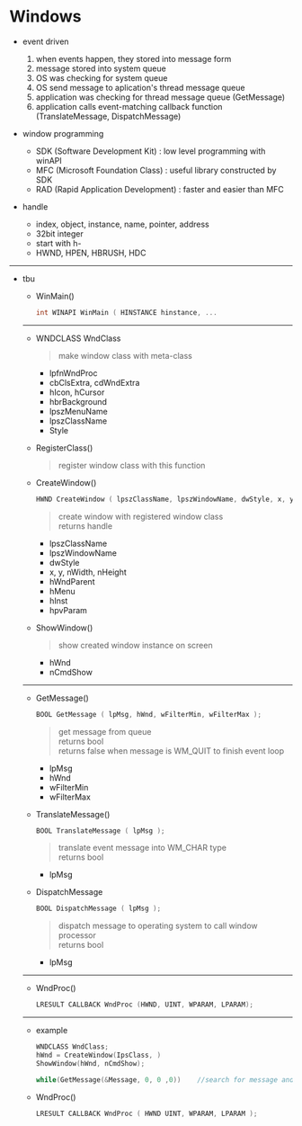 # Windows

- event driven
  1. when events happen, they stored into message form
  2. message stored into system queue
  3. OS was checking for system queue
  4. OS send message to aplication's thread message queue
  5. application was checking for thread message queue (GetMessage)
  6. application calls event-matching callback function (TranslateMessage, DispatchMessage)

- window programming
  - SDK (Software Development Kit) : low level programming with winAPI
  - MFC (Microsoft Foundation Class) : useful library constructed by SDK
  - RAD (Rapid Application Development) : faster and easier than MFC

- handle
  - index, object, instance, name, pointer, address
  - 32bit integer
  - start with h-
  - HWND, HPEN, HBRUSH, HDC

 - - - - - - - - - - - - - - - - - - - - - - - - - - - - - - - - - - - - - - - - - - - - - - - - - - - - - - - - - - - - 
- tbu
  - WinMain()
    ```C
    int WINAPI WinMain ( HINSTANCE hinstance, ...
    
    ```
   - - - - - - - - - - - - - - - - - - - - - - - - - - - - - - - - - - - - - - - - - - - - - - - - - - - - - - - - - - - - 
  
  - WNDCLASS WndClass
    > make window class with meta-class
    - lpfnWndProc
    - cbClsExtra, cdWndExtra
    - hIcon, hCursor
    - hbrBackground
    - lpszMenuName
    - lpszClassName
    - Style
  
  - RegisterClass()
    > register window class with this function
  
  - CreateWindow()
    ```C
    HWND CreateWindow ( lpszClassName, lpszWindowName, dwStyle, x, y, nWidth, nHeight, hWndParent, hMenu. hInst, lpvParam );
    ```
    > create window with registered window class    
    > returns handle
    - lpszClassName
    - lpszWindowName
    - dwStyle
    - x, y, nWidth, nHeight
    - hWndParent
    - hMenu
    - hInst
    - hpvParam
  
  - ShowWindow()
    > show created window instance on screen
    - hWnd
    - nCmdShow
  
   - - - - - - - - - - - - - - - - - - - - - - - - - - - - - - - - - - - - - - - - - - - - - - - - - - - - - - - - - - - - 
  
  - GetMessage()
    ```C
    BOOL GetMessage ( lpMsg, hWnd, wFilterMin, wFilterMax );
    ```
    > get message from queue    
    > returns bool    
    > returns false when message is WM_QUIT to finish event loop
    - lpMsg
    - hWnd
    - wFilterMin
    - wFilterMax
  
  - TranslateMessage()
    ```C
    BOOL TranslateMessage ( lpMsg );
    ```
    > translate event message into WM_CHAR type    
    > returns bool
    - lpMsg
  
  - DispatchMessage
    ```C
    BOOL DispatchMessage ( lpMsg );
    ```
    > dispatch message to operating system to call window processor    
    > returns bool
    - lpMsg
  
   - - - - - - - - - - - - - - - - - - - - - - - - - - - - - - - - - - - - - - - - - - - - - - - - - - - - - - - - - - - - 
  
  - WndProc()
    ```C
    LRESULT CALLBACK WndProc (HWND, UINT, WPARAM, LPARAM);
    ```
  
   - - - - - - - - - - - - - - - - - - - - - - - - - - - - - - - - - - - - - - - - - - - - - - - - - - - - - - - - - - - - 
  
  - example
    ```C
    WNDCLASS WndClass;
    hWnd = CreateWindow(IpsClass, )
    ShowWindow(hWnd, nCmdShow);
  
    while(GetMessage(&Message, 0, 0 ,0))	//search for message and call callback functions
    ```
  - WndProc()
    ```C
    LRESULT CALLBACK WndProc ( HWND UINT, WPARAM, LPARAM );
    ```
